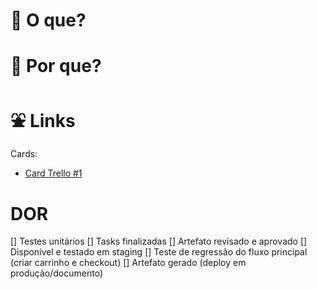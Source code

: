 # :medal_sports: O que?

# :thinking: Por que?

# :fountain: Links
Cards:
- [Card Trello #1](https://trello.com/c/tlGmv6FE/260-dados-de-integra%C3%A7%C3%A3o)

# DOR
[] Testes unitários
[] Tasks finalizadas
[] Artefato revisado e aprovado
[] Disponível e testado em staging
[] Teste de regressão do fluxo principal (criar carrinho e checkout)
[] Artefato gerado (deploy em produção/documento)
